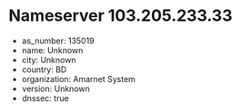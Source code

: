 # Nameserver 103.205.233.33

* as_number: 135019
* name: Unknown
* city: Unknown
* country: BD
* organization: Amarnet System
* version: Unknown
* dnssec: true
